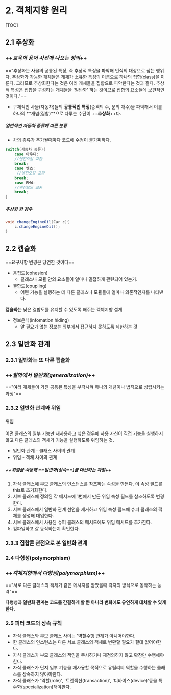 # 2. 객체지향 원리
[TOC]
## 2.1 추상화

### ++*교육학 용어 사전에 나오는 정의*++
=="추상화는 사물의 공통된 특징, 즉 추상적 특징을 파악해 인식의 대상으로 삼는 행위다. 추상화가 가능한 개체들은 개체가 소유한 특성의 이름으로 하나의 집합(class)을 이룬다.
그러므로 추상화한다는 것은 여러 개체들을 집합으로 파악한다는 것과 같다. 추상적 특성은 집합을 구성하는 개체들을 '일반화' 하는 것이므로 집합의 요소들에 보편적인 것이다."==

* 구체적인 사물(자동차)들의 **공통적인 특징**(승객의 수, 문의 개수)을 파악해서 이를 하나의 **개념(집합)**으로 다루는 수단이 ++**추상화**++다.

##### 일반적인 자동차 종류에 따른 분류
* 차의 종류가 추가될때마다 코드에 수정이 불가피하다.
```java
switch(자동차 종류){
	case 아우디: 
    //엔진오일 교환
    break;
    case 벤츠:
     //엔진오일 교환
    break;
    case BMW: 
    //엔진오일 교환
    break;
}
```

##### 추상화 한 경우
```Java
void changeEngineOil(Car c){
	c.changeEngineOil();
}
```

## 2.2 캡슐화
==요구사항 변경은 당연한 것이다==

* 응집도(cohesion)
	* 클래스나 모듈 안의 요소들이 얼마나 밀접하게 관련되어 있는가.
* 결합도(coupling)
	* 어떤 기능을 실행하는 데 다른 클래스나 모듈들에 얼마나 의존적인지를 나타낸다.

**캡슐화**는 낮은 결합도를 유지할 수 있도록 해주는 객체지향 설계
* 정보은닉(infomation hiding)
	* 알 필요가 없는 정보는 외부에서 접근하지 못하도록 제한하는 것 

## 2.3 일반화 관계
### 2.3.1 일반화는 또 다른 캡슐화

### ++*철학에서 일반화(generalization)*++
=="여러 개체들이 가진 공통된 특성을 부각시켜 하나의 개념이나 법칙으로 성립시키는 과정"==

### 2.3.2 일반화 관계와 위임
#### 위임
어떤 클래스의 일부 기능만 재사용하고 싶은 경우에 사용
자신이 직접 기능을 실행하지 않고 다른 클래스의 객체가 기능을 실행하도록 위임하는 것.
* 일반화 관계 - 클래스 사이의 관계
* 위임 - 객체 사이의 관계

##### ++위임을 사용해 ==일반화(상속==)를 대신하는 과정++
1. 자식 클래스에 부모 클래스의 인스턴스를 참조하는 속성을 만든다. 이 속성 필드를 this로 초기화한다.
2. 서브 클래스에 정의된 각 메서드에 1번에서 만든 위임 속성 필드를 참조하도록 변경한다.
3. 서브 클래스에서 일반화 관계 선언을 제거하고 위임 속성 필드에 슈퍼 클래스의 객체를 생성해 대입한다.
4. 서브 클래스에서 사용된 슈퍼 클래스의 메서드에도 위임 메서드를 추가한다.
5. 컴파일하고 잘 동작하는지 확인한다.

### 2.3.3 집합론 관점으로 본 일반화 관계

### 2.4 다형성(polymorphism)
### ++*객체지향에서 다형성(polymorphism)*++
=="서로 다른 클래스의 객체가 같은 메시지를 받았을때 각자의 방식으로 동작하는 능력"==

**다형성과 일반화 관계는 코드를 간결하게 할 뿐 아니라 변화에도 유연하게 대처할 수 있게 한다.**

### 2.5 피터 코드의 상속 규칙
* 자식 클래스와 부모 클래스 사이는 '역할수행'관계가 아니어야한다.
* 한 클래스의 인스턴스는 다른 서브 클래스의 객체로 변환할 필요가 절대 없어야한다.
* 자식 클래스가 부모 클래스의 책임을 무시하거나 재정의하지 않고 확장만 수행해야 한다.
* 자식 클래스가 단지 일부 기능을 재사용할 목적으로 유틸리티 역할을 수행하는 클래스를 상속하지 않아야한다.
* 자식 클래스가 '역할(role)', '트랜잭션(transaction)', '디바이스(device)'등을 특수화(specialization)해야한다.





